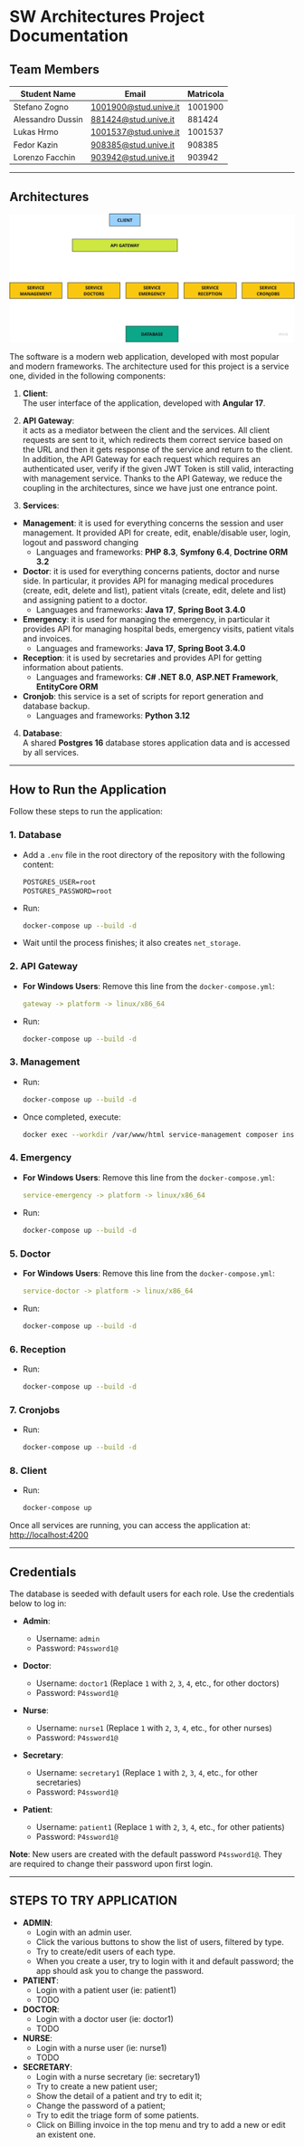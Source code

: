 # SW Architectures Project Documentation

## Team Members

| Student Name      | Email                 | Matricola |
|-------------------|-----------------------|-----------|
| Stefano Zogno     | 1001900@stud.unive.it | 1001900   |
| Alessandro Dussin | 881424@stud.unive.it  | 881424    |
| Lukas Hrmo        | 1001537@stud.unive.it | 1001537   |
| Fedor Kazin       | 908385@stud.unive.it  | 908385    |
| Lorenzo Facchin   | 903942@stud.unive.it  | 903942    |

---

## Architectures

![Alt text](sw_architecture.png)

The software is a modern web application, developed with most popular and modern frameworks. The architecture used for this project is a service one, divided in the following components:

1. **Client**:  
   The user interface of the application, developed with **Angular 17**.

2. **API Gateway**:  
   it acts as a mediator between the client and the services. All client requests are sent to it, which redirects them correct service based on the URL and then it gets response of the service and return to the client. In addition, the API Gateway for each request which requires an authenticated user, verify if the given JWT Token is still valid, interacting with management service. Thanks to the API Gateway, we reduce the coupling in the architectures, since we have just one entrance point.

3. **Services**:
  - **Management**: it is used for everything concerns the session and user management. It provided API for create, edit, enable/disable user, login, logout and password changing
    - Languages and frameworks: **PHP 8.3**, **Symfony 6.4**, **Doctrine ORM 3.2**
  - **Doctor**: it is used for everything concerns patients, doctor and nurse side. In particular, it provides API for managing medical procedures (create, edit, delete and list), patient vitals (create, edit, delete and list) and assigning patient to a doctor.
    - Languages and frameworks: **Java 17**, **Spring Boot 3.4.0**
  - **Emergency**: it is used for managing the emergency, in particular it provides API for managing hospital beds, emergency visits, patient vitals and invoices.
    - Languages and frameworks: **Java 17**, **Spring Boot 3.4.0**
  - **Reception**: it is used by secretaries and provides API for getting information about patients.
    - Languages and frameworks: **C# .NET 8.0**, **ASP.NET Framework**, **EntityCore ORM**
  - **Cronjob**: this service is a set of scripts for report generation and database backup.
    - Languages and frameworks: **Python 3.12**

4. **Database**:  
   A shared **Postgres 16** database stores application data and is accessed by all services.

---

## How to Run the Application

Follow these steps to run the application:

### 1. Database

- Add a `.env` file in the root directory of the repository with the following content:
  ```env
  POSTGRES_USER=root
  POSTGRES_PASSWORD=root
  ```
- Run:
  ```bash
  docker-compose up --build -d
  ```
- Wait until the process finishes; it also creates `net_storage`.

### 2. API Gateway

- **For Windows Users**: Remove this line from the `docker-compose.yml`:
  ```yaml
  gateway -> platform -> linux/x86_64
  ```
- Run:
  ```bash
  docker-compose up --build -d
  ```

### 3. Management

- Run:
  ```bash
  docker-compose up --build -d
  ```
- Once completed, execute:
  ```bash
  docker exec --workdir /var/www/html service-management composer install --no-interaction --optimize-autoloader
  ```

### 4. Emergency

- **For Windows Users**: Remove this line from the `docker-compose.yml`:
  ```yaml
  service-emergency -> platform -> linux/x86_64
  ```
- Run:
  ```bash
  docker-compose up --build -d
  ```

### 5. Doctor

- **For Windows Users**: Remove this line from the `docker-compose.yml`:
  ```yaml
  service-doctor -> platform -> linux/x86_64
  ```
- Run:
  ```bash
  docker-compose up --build -d
  ```

### 6. Reception

- Run:
  ```bash
  docker-compose up --build -d
  ```

### 7. Cronjobs

- Run:
  ```bash
  docker-compose up --build -d
  ```

### 8. Client

- Run:
  ```bash
  docker-compose up
  ```

Once all services are running, you can access the application at:
[http://localhost:4200](http://localhost:4200)

---

## Credentials

The database is seeded with default users for each role. Use the credentials below to log in:

- **Admin**:
  - Username: `admin`
  - Password: `P4ssword1@`

- **Doctor**:
  - Username: `doctor1` (Replace `1` with `2`, `3`, `4`, etc., for other doctors)
  - Password: `P4ssword1@`

- **Nurse**:
  - Username: `nurse1` (Replace `1` with `2`, `3`, `4`, etc., for other nurses)
  - Password: `P4ssword1@`

- **Secretary**:
  - Username: `secretary1` (Replace `1` with `2`, `3`, `4`, etc., for other secretaries)
  - Password: `P4ssword1@`

- **Patient**:
  - Username: `patient1` (Replace `1` with `2`, `3`, `4`, etc., for other patients)
  - Password: `P4ssword1@`

**Note**: New users are created with the default password `P4ssword1@`. They are required to change their password upon
first login.

---

## STEPS TO TRY APPLICATION

- **ADMIN**: 
   - Login with an admin user.
   - Click the various buttons to show the list of users, filtered by type.
   - Try to create/edit users of each type.
   - When you create a user, try to login with it and default password; the app should ask you to change the password.
- **PATIENT**:
   - Login with a patient user (ie: patient1)
   - TODO
- **DOCTOR**:
  - Login with a doctor user (ie: doctor1)
  - TODO
- **NURSE**:
  - Login with a nurse user (ie: nurse1)
  - TODO
- **SECRETARY**:
  - Login with a nurse secretary (ie: secretary1)
  - Try to create a new patient user;
  - Show the detail of a patient and try to edit it;
  - Change the password of a patient;
  - Try to edit the triage form of some patients.
  - Click on Billing invoice in the top menu and try to add a new or edit an existent one.
